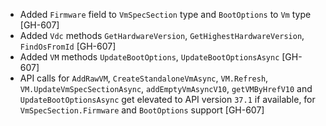 * Added `Firmware` field to `VmSpecSection` type and `BootOptions` to `Vm` type [GH-607]
* Added `Vdc` methods `GetHardwareVersion`, `GetHighestHardwareVersion`, 
`FindOsFromId` [GH-607] 
* Added `VM` methods `UpdateBootOptions`, `UpdateBootOptionsAsync` [GH-607]
* API calls for `AddRawVM`, `CreateStandaloneVmAsync`, `VM.Refresh`, 
`VM.UpdateVmSpecSectionAsync`, `addEmptyVmAsyncV10`, `getVMByHrefV10` 
and `UpdateBootOptionsAsync` get elevated to API version `37.1` if available, for `VmSpecSection.Firmware` and `BootOptions` support [GH-607]
